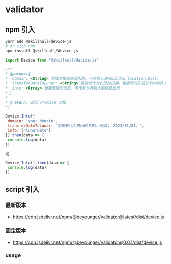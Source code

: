 # validator

## npm 引入

```bash
yarn add @skillnull/device-js
# or with npm
npm install @skillnull/device-js
```

```js
import Device from '@skillnull/device-js'

/**
* @params:{
*  domain: <String> 生成浏览器指纹所需，不传默认使用window.location.host;
*  transferDateToLunar: <String> 要被转化为农历的日期，需要同时开启info中的lunarDate选项才生效
*  info: <Array> 想要获取的信息，不传默认开启全部信息显示
* }
*
* @return: 返回 Promise 对象
*/

Device.Info({
 domain: 'your domain',
 transferDateToLunar: '需要转化为农历的日期。例如： 2023/01/01。',
 info: ['lunarDate']
}).then(data => {
 console.log(data)
})

或

Device.Info().then(data => {
 console.log(data)
})
```

## script 引入

### 最新版本

- <https://cdn.jsdelivr.net/npm/@beyounger/validator@latest/dist/device.js>

### 固定版本

- <https://cdn.jsdelivr.net/npm/@beyounger/validator@0.0.1/dist/device.js>

### usage

```js

```
